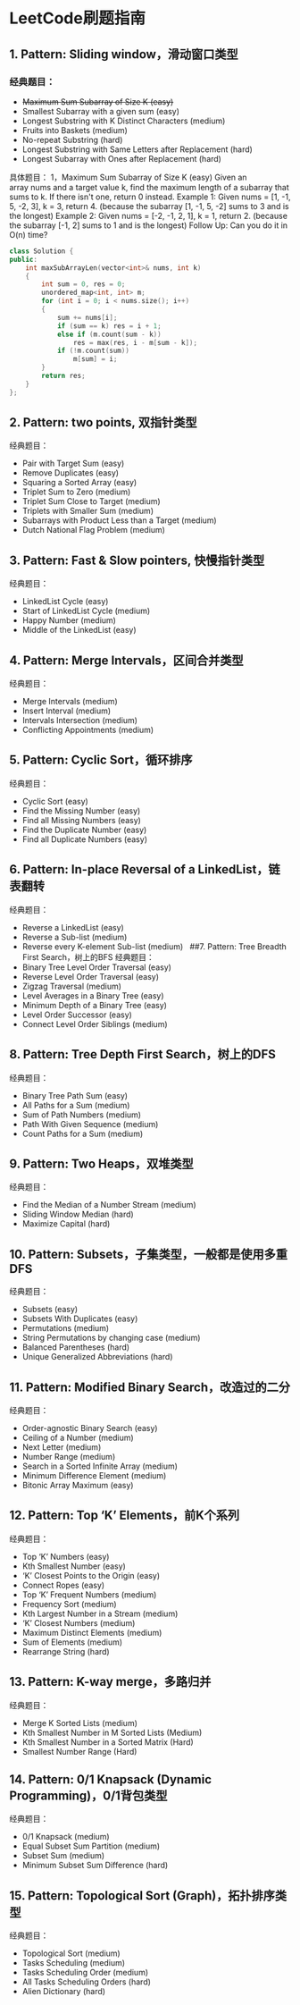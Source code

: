 # LeetCode刷题指南
## 1. Pattern: Sliding window，滑动窗口类型
### 经典题目：
- ~~Maximum Sum Subarray of Size K (easy)~~
- Smallest Subarray with a given sum (easy)
- Longest Substring with K Distinct Characters (medium)
- Fruits into Baskets (medium)
- No-repeat Substring (hard)
- Longest Substring with Same Letters after Replacement (hard)
- Longest Subarray with Ones after Replacement (hard)

具体题目：
1，Maximum Sum Subarray of Size K (easy)
Given an array nums and a target value k, find the maximum length of a subarray that sums to k. If there isn't one, return 0 instead.
Example 1:
Given nums = [1, -1, 5, -2, 3], k = 3,
return 4. (because the subarray [1, -1, 5, -2] sums to 3 and is the longest)
Example 2:
Given nums = [-2, -1, 2, 1], k = 1,
return 2. (because the subarray [-1, 2] sums to 1 and is the longest)
Follow Up:
Can you do it in O(n) time?

```C++
class Solution {
public:
	int maxSubArrayLen(vector<int>& nums, int k)
	{
		int sum = 0, res = 0;
		unordered_map<int, int> m;
		for (int i = 0; i < nums.size(); i++)
		{
			sum += nums[i];
			if (sum == k) res = i + 1;
			else if (m.count(sum - k))
				res = max(res, i - m[sum - k]);
			if (!m.count(sum))
				m[sum] = i;
		}
		return res;
	}
};
```
## 2. Pattern: two points, 双指针类型
经典题目：
- Pair with Target Sum (easy)
- Remove Duplicates (easy)
- Squaring a Sorted Array (easy)
- Triplet Sum to Zero (medium)
- Triplet Sum Close to Target (medium)
- Triplets with Smaller Sum (medium)
- Subarrays with Product Less than a Target (medium)
- Dutch National Flag Problem (medium)
 
## 3. Pattern: Fast & Slow pointers, 快慢指针类型
经典题目：
- LinkedList Cycle (easy)
- Start of LinkedList Cycle (medium)
- Happy Number (medium)
- Middle of the LinkedList (easy)
 
## 4. Pattern: Merge Intervals，区间合并类型
经典题目：
- Merge Intervals (medium)
- Insert Interval (medium)
- Intervals Intersection (medium)
- Conflicting Appointments (medium)
 
## 5. Pattern: Cyclic Sort，循环排序
经典题目：
- Cyclic Sort (easy)
- Find the Missing Number (easy)
- Find all Missing Numbers (easy)
- Find the Duplicate Number (easy)
- Find all Duplicate Numbers (easy)
 
## 6. Pattern: In-place Reversal of a LinkedList，链表翻转
经典题目：
- Reverse a LinkedList (easy)
- Reverse a Sub-list (medium)
- Reverse every K-element Sub-list (medium)
 
##7. Pattern: Tree Breadth First Search，树上的BFS
经典题目：
- Binary Tree Level Order Traversal (easy)
- Reverse Level Order Traversal (easy)
- Zigzag Traversal (medium)
- Level Averages in a Binary Tree (easy)
- Minimum Depth of a Binary Tree (easy)
- Level Order Successor (easy)
- Connect Level Order Siblings (medium)
 
## 8. Pattern: Tree Depth First Search，树上的DFS
经典题目：
- Binary Tree Path Sum (easy)
- All Paths for a Sum (medium)
- Sum of Path Numbers (medium)
- Path With Given Sequence (medium)
- Count Paths for a Sum (medium)
 
## 9. Pattern: Two Heaps，双堆类型
经典题目：
- Find the Median of a Number Stream (medium)
- Sliding Window Median (hard)
- Maximize Capital (hard)
 
## 10. Pattern: Subsets，子集类型，一般都是使用多重DFS
经典题目：
- Subsets (easy)
- Subsets With Duplicates (easy)
- Permutations (medium)
- String Permutations by changing case (medium)
- Balanced Parentheses (hard)
- Unique Generalized Abbreviations (hard)
 
## 11. Pattern: Modified Binary Search，改造过的二分
经典题目：
- Order-agnostic Binary Search (easy)
- Ceiling of a Number (medium)
- Next Letter (medium)
- Number Range (medium)
- Search in a Sorted Infinite Array (medium)
- Minimum Difference Element (medium)
- Bitonic Array Maximum (easy)
 
## 12. Pattern: Top ‘K’ Elements，前K个系列
经典题目：
- Top ‘K’ Numbers (easy)
- Kth Smallest Number (easy)
- ‘K’ Closest Points to the Origin (easy)
- Connect Ropes (easy)
- Top ‘K’ Frequent Numbers (medium)
- Frequency Sort (medium)
- Kth Largest Number in a Stream (medium)
- ‘K’ Closest Numbers (medium)
- Maximum Distinct Elements (medium)
- Sum of Elements (medium)
- Rearrange String (hard)
 
## 13. Pattern: K-way merge，多路归并
经典题目：
- Merge K Sorted Lists (medium)
- Kth Smallest Number in M Sorted Lists (Medium)
- Kth Smallest Number in a Sorted Matrix (Hard)
- Smallest Number Range (Hard)
 
## 14. Pattern: 0/1 Knapsack (Dynamic Programming)，0/1背包类型
经典题目：
- 0/1 Knapsack (medium)
- Equal Subset Sum Partition (medium)
- Subset Sum (medium)
- Minimum Subset Sum Difference (hard)
 
## 15. Pattern: Topological Sort (Graph)，拓扑排序类型
经典题目：
- Topological Sort (medium)
- Tasks Scheduling (medium)
- Tasks Scheduling Order (medium)
- All Tasks Scheduling Orders (hard)
- Alien Dictionary (hard)

